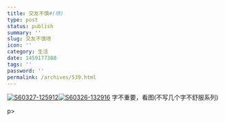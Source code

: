 ```yaml
---
title: 交友不慎#(喷)
type: post
status: publish
summary: ''
slug: 交友不慎喷
icon: ''
category: 生活
date: 1459177308
tags: ''
password: ''
permalink: /archives/539.html
---
```


<p><a href="https://www.zkl2333.com/usr/uploads/2016/03/S60327-125912.jpg" rel="attachment wp-att-542"><img class="aligncenter size-medium wp-image-542" src="https://www.zkl2333.com/usr/uploads/2016/03/S60327-125912.jpg" alt="S60327-125912" /></a><a href="https://www.zkl2333.com/usr/uploads/2016/03/S60326-132916.jpg" rel="attachment wp-att-541"><img class="aligncenter size-medium wp-image-541" src="https://www.zkl2333.com/usr/uploads/2016/03/S60326-132916.jpg" alt="S60326-132916" /></a> 字不重要，看图(不写几个字不舒服系列)</p>
p>
